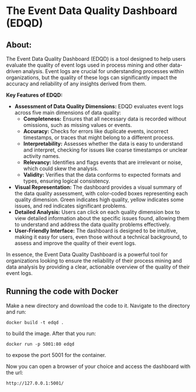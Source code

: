 # The Event Data Quality Dashboard (EDQD)

## About:
The Event Data Quality Dashboard (EDQD) is a tool designed to help users evaluate the quality of event logs used in process mining and other data-driven analysis. Event logs are crucial for understanding processes within organizations, but the quality of these logs can significantly impact the accuracy and reliability of any insights derived from them.

**Key Features of EDQD:**
- **Assessment of Data Quality Dimensions:** EDQD evaluates event logs across five main dimensions of data quality:
  - **Completeness:** Ensures that all necessary data is recorded without omissions, such as missing values or events.
  - **Accuracy:** Checks for errors like duplicate events, incorrect timestamps, or traces that might belong to a different process.
  - **Interpretability:** Assesses whether the data is easy to understand and interpret, checking for issues like coarse timestamps or unclear activity names.
  - **Relevancy:** Identifies and flags events that are irrelevant or noise, which could skew the analysis.
  - **Validity:** Verifies that the data conforms to expected formats and types, ensuring logical consistency.
- **Visual Representation:** The dashboard provides a visual summary of the data quality assessment, with color-coded boxes representing each quality dimension. Green indicates high quality, yellow indicates some issues, and red indicates significant problems.
- **Detailed Analysis:** Users can click on each quality dimension box to view detailed information about the specific issues found, allowing them to understand and address the data quality problems effectively.
- **User-Friendly Interface:** The dashboard is designed to be intuitive, making it easy for users, even those without a technical background, to assess and improve the quality of their event logs.

In essence, the Event Data Quality Dashboard is a powerful tool for organizations looking to ensure the reliability of their process mining and data analysis by providing a clear, actionable overview of the quality of their event logs.


## Running the code with Docker

Make a new directory and download the code to it.
Navigate to the directory and run: 
```
docker build -t edqd .
```
to build the image. After that you run:
```
docker run -p 5001:80 edqd
```
to expose the port 5001 for the container.

Now you can open a browser of your choice and access the dashboard with the url:
```
http://127.0.0.1:5001/
```
